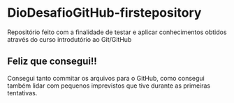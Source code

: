 # DioDesafioGitHub-firstepository
Repositório feito com a finalidade de testar e aplicar conhecimentos obtidos através do curso introdutório ao Git/GitHub
<h2>Feliz que consegui!!</h2>  
Consegui tanto commitar os arquivos para o GitHub, como consegui também lidar com pequenos imprevistos que tive durante 
as primeiras tentativas. 


